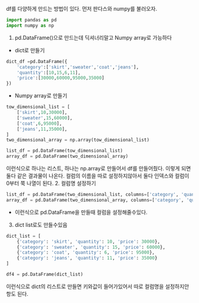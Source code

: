df를 다양하게 만드는 방법이 있다.
먼저 판다스와 numpy를 불러오자.
```python
import pandas as pd
import numpy as np
```

1. pd.DataFrame()으로 만드는데 딕셔너리말고 Numpy array로 가능하다
- dict로 만들기  
```python
dict_df =pd.DataFrame({
	'category':['skirt','sweater','coat','jeans'],
	'quantity':[10,15,6,11],
	'price':[30000,60000,95000,35000]
})
```
- Numpy array로 만들기
```python
tow_dimensional_list = [
	['skirt',10,30000],
	['sweater',15,60000],
	['coat',6,95000],
	['jeans',11,35000],
]
two_dimensional_array = np.array(tow_dimensional_list)

list_df = pd.DataFrame(tow_dimensional_list)
array_df = pd.DataFrame(two_dimensional_array)
```
이런식으로 하나는 리스트, 하나는 np.array로 만들어서 df를 만들어줬다. 
이렇게 되면 둘다 같은 결과물이 나온다.
컬럼의 이름을 따로 설정하지않아서 둘다 인덱스와 컬럼이 0부터 쭉 나열이 된다.
2. 컬럼명 설정하기
```python
list_df = pd.DataFrame(two_dimensional_list, columns=['category', 'quantity', 'price'])
array_df = pd.DataFrame(two_dimensional_array, columns=['category', 'quantity', 'price'])
```
- 이런식으로 pd.DataFrame을 만들때 컬럼을 설정해줄수있다.

3. dict list로도 만들수있음
```python
dict_list = [
    {'category': 'skirt', 'quantity': 10, 'price': 30000},
    {'category': 'sweater', 'quantity': 15, 'price': 60000},
    {'category': 'coat', 'quantity': 6, 'price': 95000},
    {'category': 'jeans', 'quantity': 11, 'price': 35000}
]

df4 = pd.DataFrame(dict_list)
```
이런식으로 dict의 리스트로 만들면 키와값이 들어가있어서 따로 컬럼명을 설정하지안항도 된다.